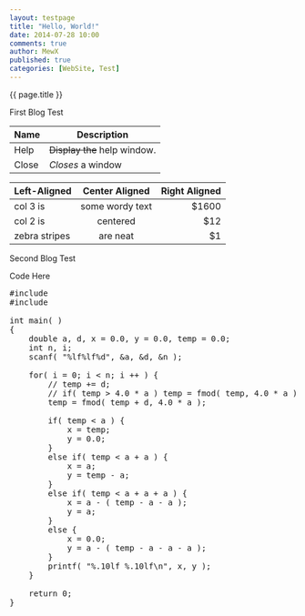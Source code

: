 ```yaml
---
layout: testpage
title: "Hello, World!"
date: 2014-07-28 10:00
comments: true
author: MewX
published: true
categories: [WebSite, Test]
---
```

{{ page.title }}


First Blog Test

| Name | Description          |
| ------------- | ----------- |
| Help      | ~~Display the~~ help window.|
| Close     | _Closes_ a window     |

| Left-Aligned  | Center Aligned  | Right Aligned |
| :------------ |:---------------:| -----:|
| col 3 is      | some wordy text | $1600 |
| col 2 is      | centered        |   $12 |
| zebra stripes | are neat        |    $1 |

<!-- more -->

Second Blog Test

Code Here  
<pre class="prettyprint">
#include <stdio.h>
#include <math.h>

int main( )
{
    double a, d, x = 0.0, y = 0.0, temp = 0.0;
    int n, i;
    scanf( "%lf%lf%d", &a, &d, &n );
    
    for( i = 0; i < n; i ++ ) {
        // temp += d;
        // if( temp > 4.0 * a ) temp = fmod( temp, 4.0 * a );
		temp = fmod( temp + d, 4.0 * a );
		
        if( temp < a ) {
            x = temp;
            y = 0.0;
        }
        else if( temp < a + a ) {
            x = a;
            y = temp - a;
        }
        else if( temp < a + a + a ) {
            x = a - ( temp - a - a );
            y = a;
        }
        else {
            x = 0.0;
            y = a - ( temp - a - a - a );
        }
        printf( "%.10lf %.10lf\n", x, y );
    }
    
    return 0;
}
</pre>